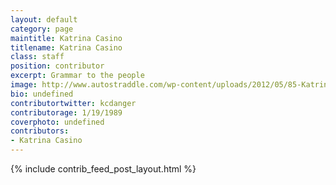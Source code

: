 ```yaml
---
layout: default
category: page
maintitle: Katrina Casino
titlename: Katrina Casino
class: staff
position: contributor
excerpt: Grammar to the people
image: http://www.autostraddle.com/wp-content/uploads/2012/05/85-Katrina-Casino.jpeg
bio: undefined
contributortwitter: kcdanger
contributorage: 1/19/1989
coverphoto: undefined
contributors: 
- Katrina Casino
---
```

{% include contrib_feed_post_layout.html %}

